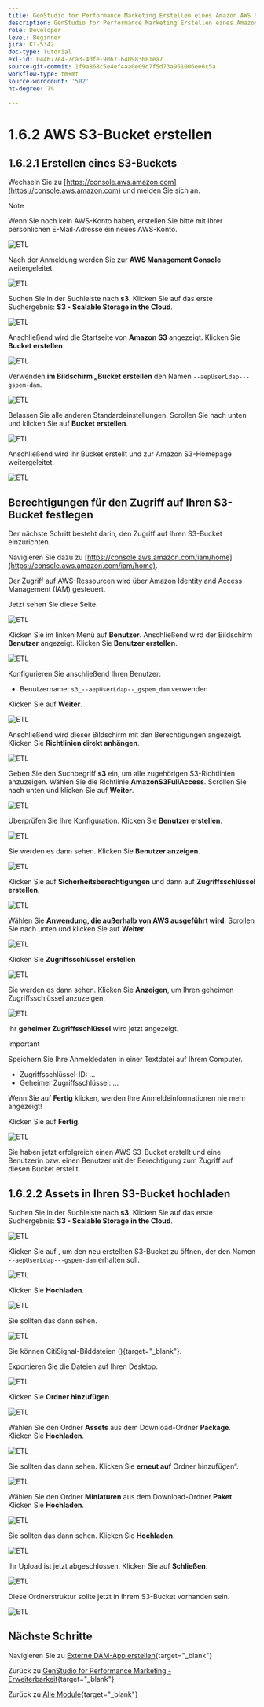 ```yaml
---
title: GenStudio for Performance Marketing Erstellen eines Amazon AWS S3-Buckets
description: GenStudio for Performance Marketing Erstellen eines Amazon AWS S3-Buckets
role: Developer
level: Beginner
jira: KT-5342
doc-type: Tutorial
exl-id: 044677e4-7ca3-4dfe-9067-640983681ea7
source-git-commit: 1f9a868c5e4ef4aa0e09d7f5d73a951006ee6c5a
workflow-type: tm+mt
source-wordcount: '502'
ht-degree: 7%

---
```


# 1.6.2 AWS S3-Bucket erstellen

## 1.6.2.1 Erstellen eines S3-Buckets

Wechseln Sie zu [https://console.aws.amazon.com](https://console.aws.amazon.com) und melden Sie sich an.

>[!NOTE]
>
>Wenn Sie noch kein AWS-Konto haben, erstellen Sie bitte mit Ihrer persönlichen E-Mail-Adresse ein neues AWS-Konto.

![ETL](./images/awshome.png)

Nach der Anmeldung werden Sie zur **AWS Management Console** weitergeleitet.

![ETL](./images/awsconsole.png)

Suchen Sie in der Suchleiste nach **s3**. Klicken Sie auf das erste Suchergebnis: **S3 - Scalable Storage in the Cloud**.

![ETL](./images/awsconsoles3.png)

Anschließend wird die Startseite von **Amazon S3** angezeigt. Klicken Sie **Bucket erstellen**.

![ETL](./images/s3home.png)

Verwenden **im Bildschirm „Bucket erstellen** den Namen `--aepUserLdap---gspem-dam`.

![ETL](./images/bucketname.png)

Belassen Sie alle anderen Standardeinstellungen. Scrollen Sie nach unten und klicken Sie auf **Bucket erstellen**.

![ETL](./images/createbucket.png)

Anschließend wird Ihr Bucket erstellt und zur Amazon S3-Homepage weitergeleitet.

![ETL](./images/S3homeb.png)

## Berechtigungen für den Zugriff auf Ihren S3-Bucket festlegen

Der nächste Schritt besteht darin, den Zugriff auf Ihren S3-Bucket einzurichten.

Navigieren Sie dazu zu [https://console.aws.amazon.com/iam/home](https://console.aws.amazon.com/iam/home).

Der Zugriff auf AWS-Ressourcen wird über Amazon Identity and Access Management (IAM) gesteuert.

Jetzt sehen Sie diese Seite.

![ETL](./images/iam.png)

Klicken Sie im linken Menü auf **Benutzer**. Anschließend wird der Bildschirm **Benutzer** angezeigt. Klicken Sie **Benutzer erstellen**.

![ETL](./images/iammenu.png)

Konfigurieren Sie anschließend Ihren Benutzer:

- Benutzername: `s3_--aepUserLdap--_gspem_dam` verwenden

Klicken Sie auf **Weiter**.

![ETL](./images/configuser.png)

Anschließend wird dieser Bildschirm mit den Berechtigungen angezeigt. Klicken Sie **Richtlinien direkt anhängen**.

![ETL](./images/perm1.png)

Geben Sie den Suchbegriff **s3** ein, um alle zugehörigen S3-Richtlinien anzuzeigen. Wählen Sie die Richtlinie **AmazonS3FullAccess**. Scrollen Sie nach unten und klicken Sie auf **Weiter**.

![ETL](./images/perm2.png)

Überprüfen Sie Ihre Konfiguration. Klicken Sie **Benutzer erstellen**.

![ETL](./images/review.png)

Sie werden es dann sehen. Klicken Sie **Benutzer anzeigen**.

![ETL](./images/review1.png)

Klicken Sie auf **Sicherheitsberechtigungen** und dann auf **Zugriffsschlüssel erstellen**.

![ETL](./images/cred.png)

Wählen Sie **Anwendung, die außerhalb von AWS ausgeführt wird**. Scrollen Sie nach unten und klicken Sie auf **Weiter**.

![ETL](./images/creda.png)

Klicken Sie **Zugriffsschlüssel erstellen**

![ETL](./images/credb.png)

Sie werden es dann sehen. Klicken Sie **Anzeigen**, um Ihren geheimen Zugriffsschlüssel anzuzeigen:

![ETL](./images/cred1.png)

Ihr **geheimer Zugriffsschlüssel** wird jetzt angezeigt.

>[!IMPORTANT]
>
>Speichern Sie Ihre Anmeldedaten in einer Textdatei auf Ihrem Computer.
>
> - Zugriffsschlüssel-ID: …
> - Geheimer Zugriffsschlüssel: …
>
> Wenn Sie auf **Fertig** klicken, werden Ihre Anmeldeinformationen nie mehr angezeigt!

Klicken Sie auf **Fertig**.

![ETL](./images/cred2.png)

Sie haben jetzt erfolgreich einen AWS S3-Bucket erstellt und eine Benutzerin bzw. einen Benutzer mit der Berechtigung zum Zugriff auf diesen Bucket erstellt.

## 1.6.2.2 Assets in Ihren S3-Bucket hochladen

Suchen Sie in der Suchleiste nach **s3**. Klicken Sie auf das erste Suchergebnis: **S3 - Scalable Storage in the Cloud**.

![ETL](./images/bucket1.png)

Klicken Sie auf , um den neu erstellten S3-Bucket zu öffnen, der den Namen `--aepUserLdap---gspem-dam` erhalten soll.

![ETL](./images/bucket2.png)

Klicken Sie **Hochladen**.

![ETL](./images/bucket3.png)

Sie sollten das dann sehen.

![ETL](./images/bucket4.png)

Sie können CitiSignal-Bilddateien ([) &#x200B;](./images/package.zip){target="_blank"}.

Exportieren Sie die Dateien auf Ihren Desktop.

![ETL](./images/bucket5.png)

Klicken Sie **Ordner hinzufügen**.

![ETL](./images/bucket6.png)

Wählen Sie den Ordner **Assets** aus dem Download-Ordner **Package**. Klicken Sie **Hochladen**.

![ETL](./images/bucket7.png)

Sie sollten das dann sehen. Klicken Sie **erneut auf** Ordner hinzufügen“.

![ETL](./images/bucket8.png)

Wählen Sie den Ordner **Miniaturen** aus dem Download-Ordner **Paket**. Klicken Sie **Hochladen**.

![ETL](./images/bucket9.png)

Sie sollten das dann sehen. Klicken Sie **Hochladen**.

![ETL](./images/bucket10.png)

Ihr Upload ist jetzt abgeschlossen. Klicken Sie auf **Schließen**.

![ETL](./images/bucket11.png)

Diese Ordnerstruktur sollte jetzt in Ihrem S3-Bucket vorhanden sein.

![ETL](./images/bucket12.png)

## Nächste Schritte

Navigieren Sie zu [Externe DAM-App erstellen](./ex3.md){target="_blank"}

Zurück zu [GenStudio for Performance Marketing - Erweiterbarkeit](./genstudioext.md){target="_blank"}

Zurück zu [Alle Module](./../../../overview.md){target="_blank"}

